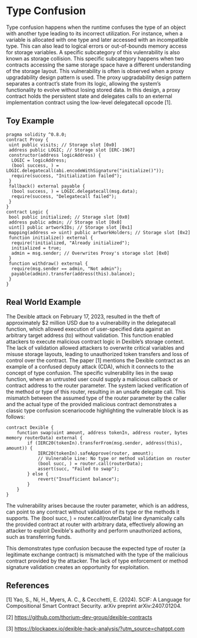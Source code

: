 # Type Confusion
Type confusion happens when the runtime confuses the type of an object with another type leading to its incorrect utilization. For instance, when a variable is allocated with one type and later accessed with an incompatible type. This can also lead to logical errors or out-of-bounds memory access for storage variables. A specific subcategory of this vulenrability is also known as storage collision. This specific subcategory happens when two contracts accessing the same storage space have a different understanding of the storage layout. This vulnerability is often is observed when a proxy upgradability design pattern is used. 
The proxy upgradability design pattern separates a contract’s state from its logic, allowing the system’s functionality to evolve without losing stored data. In this design, a proxy contract holds the persistent state and delegates calls to an external implementation contract using the low-level  delegatecall opcode [1].
## Toy Example
```Solidity
pragma solidity ^0.8.0;
contract Proxy {
 uint public visits; // Storage slot [0x0]
 address public LOGIC; // Storage slot [ERC-1967]
 constructor(address logicAddress) {
  LOGIC = logicAddress;
  (bool success, ) = LOGIC.delegatecall(abi.encodeWithSignature("initialize()"));
  require(success, "Initialization failed");
 }
 fallback() external payable {
  (bool success, ) = LOGIC.delegatecall(msg.data);
  require(success, "Delegatecall failed");
 }
}
contract Logic {
 bool public initialized; // Storage slot [0x0]
 address public admin; // Storage slot [0x0]
 uint[] public artworkIDs; // Storage slot [0x1]
 mapping(address => uint) public artworkHolders; // Storage slot [0x2]
 function initialize() external {
  require(!initialized, "Already initialized");
  initialized = true;
  admin = msg.sender; // Overwrites Proxy's storage slot [0x0]
 }
 function withdraw() external {
  require(msg.sender == admin, "Not admin");
  payable(admin).transfer(address(this).balance);
 }
}
```

## Real World Example
The Dexible attack on February 17, 2023, resulted in the theft of approximately $2 million USD due to a vulnerability in the delegatecall function, which allowed execution of user-specified data against an arbitrary target address (to) without validation. This function enabled attackers to execute malicious contract logic in Dexible’s storage context. The lack of validation allowed attackers to overwrite critical variables and misuse storage layouts, leading to unauthorized token transfers and loss of control over the contract.
The paper [1] mentions the Dexible contract as an example of a confused deputy attack (CDA), which it connects to the concept of type confusion. The specific vulnerability lies in the swap function, where an untrusted user could supply a malicious callback or contract address to the router parameter. The system lacked verification of the method or type of this router, resulting in an unsafe delegate call. This mismatch between the assumed type of the router parameter by the caller and the actual type of the provided malicious contract demonstrates a classic type confusion scenariocode highlighting the vulnerable block is as follows:
```Solidity
contract Dexible {
    function swap(uint amount, address tokenIn, address router, bytes memory routerData) external {
        if (IERC20(tokenIn).transferFrom(msg.sender, address(this), amount)) {
            IERC20(tokenIn).safeApprove(router, amount);
            // Vulnerable Line: No type or method validation on router
            (bool succ, ) = router.call(routerData);
            assert(succ, "Failed to swap");
        } else {
            revert("Insufficient balance");
        }
    }
}
```
The vulnerability arises because the router parameter, which is an address, can point to any contract without validation of its type or the methods it supports. The (bool succ, ) = router.call(routerData) line dynamically calls the provided contract at router with arbitrary data, effectively allowing an attacker to exploit Dexible's authority and perform unauthorized actions, such as transferring funds.

This demonstrates type confusion because the expected type of router (a legitimate exchange contract) is mismatched with the type of the malicious contract provided by the attacker. The lack of type enforcement or method signature validation creates an opportunity for exploitation.

## References
[1] Yao, S., Ni, H., Myers, A. C., & Cecchetti, E. (2024). SCIF: A Language for Compositional Smart Contract Security. arXiv preprint arXiv:2407.01204.

[2] https://github.com/thorium-dev-group/dexible-contracts

[3] https://blockapex.io/dexible-hack-analysis/?utm_source=chatgpt.com


